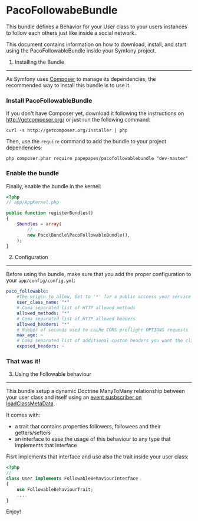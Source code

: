 PacoFollowabeBundle
========================
This bundle defines a Behavior for your User class to your users instances to follow each others just like inside a social network. 

This document contains information on how to download, install, and start
using the PacoFollowableBundle inside your Symfony project.

1) Installing the Bundle
----------------------------------

As Symfony uses [Composer](http://getcomposer.org/) to manage its dependencies, the recommended way to install this bundle is to use it.

### Install PacoFollowableBundle


If you don't have Composer yet, download it following the instructions on
http://getcomposer.org/ or just run the following command:

    curl -s http://getcomposer.org/installer | php

Then, use the `require` command to add the bundle to your project dependencies:

    php composer.phar require papepapes/pacofollowablebundle "dev-master"

### Enable the bundle
Finally, enable the bundle in the kernel:

``` php
<?php
// app/AppKernel.php

public function registerBundles()
{
    $bundles = array(
        // ...
        new Paco\Bundle\PacoFollowableBundle(),
    );
}
```


2) Configuration
-------------------------------------

Before using the bundle, make sure that you add the proper configuration to  your `app/config/config.yml`:

```yaml
paco_followable:
    #The origin to allow, Set to '*' for a public acccess your service endpoints
    user_class_name: "*"
    # Coma separated list of HTTP allowed methods
    allowed_methods: "*"
    # Coma separated list of HTTP allowed headers
    allowed_headers: "*"
    # Number of seconds used to cache CORS preflighr OPTIONS requests
    max_age: ~
    # Coma separated list of additional custom headers you want the client browser to have access to
    exposed_headers: ~
```

### That was it!

3) Using the Followable behaviour
---------------------------------
This bundle setup a dynamic Doctrine ManyToMany relationship between your user class and itself using an [event susbscriber on loadClassMetaData]().

It comes with:
- a trait that contains properties followers, followees and their getters/setters
- an interface to ease the usage of this behaviour to any type that implements that interface

Fisrt implements that interface and use also the trait inside your user class:
``` php
<?php
// 
class User implements FollowableBehaviourInterface
{
    use FollowableBehaviourTrait;
    ....
}
```



Enjoy!

[1]:  http://symfony.com/doc/2.4/book/installation.html
[2]:  http://getcomposer.org/
[3]:  http://symfony.com/download
[4]:  http://symfony.com/doc/2.4/quick_tour/the_big_picture.html
[5]:  http://symfony.com/doc/2.4/index.html
[6]:  http://symfony.com/doc/2.4/bundles/SensioFrameworkExtraBundle/index.html
[7]:  http://symfony.com/doc/2.4/book/doctrine.html
[8]:  http://symfony.com/doc/2.4/book/templating.html
[9]:  http://symfony.com/doc/2.4/book/security.html
[10]: http://symfony.com/doc/2.4/cookbook/email.html
[11]: http://symfony.com/doc/2.4/cookbook/logging/monolog.html
[12]: http://symfony.com/doc/2.4/cookbook/assetic/asset_management.html
[13]: http://symfony.com/doc/2.4/bundles/SensioGeneratorBundle/index.html
